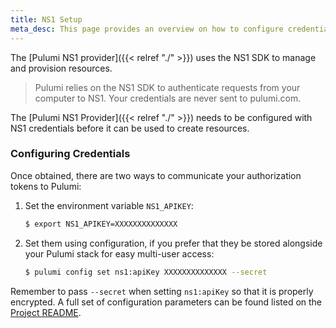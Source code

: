 ```yaml
---
title: NS1 Setup
meta_desc: This page provides an overview on how to configure credentials for the Pulumi NS1 Provider.
---
```


The [Pulumi NS1 provider]({{< relref "./" >}}) uses the NS1 SDK to manage and provision resources.

> Pulumi relies on the NS1 SDK to authenticate requests from your computer to NS1. Your credentials are never sent
> to pulumi.com.

The [Pulumi NS1 Provider]({{< relref "./" >}}) needs to be configured with NS1 credentials
before it can be used to create resources.

### Configuring Credentials

Once obtained, there are two ways to communicate your authorization tokens to Pulumi:

1. Set the environment variable `NS1_APIKEY`:

    ```bash
    $ export NS1_APIKEY=XXXXXXXXXXXXXX
    ```

2. Set them using configuration, if you prefer that they be stored alongside your Pulumi stack for easy multi-user access:

    ```bash
    $ pulumi config set ns1:apiKey XXXXXXXXXXXXXX --secret
    ```

Remember to pass `--secret` when setting `ns1:apiKey` so that it is properly encrypted. A
full set of configuration parameters can be found listed on the
[Project README](https://github.com/pulumi/pulumi-ns1/blob/master/README.md).
